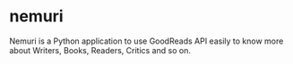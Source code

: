nemuri
======

Nemuri is a Python application to use GoodReads API easily to know more about Writers, Books, Readers, Critics and so on.
